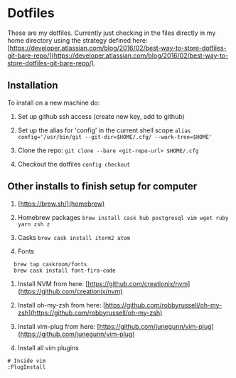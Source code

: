 # Dotfiles

These are my dotfiles. Currently just checking in the files directly in my home directory using the strategy defined here: [https://developer.atlassian.com/blog/2016/02/best-way-to-store-dotfiles-git-bare-repo/](https://developer.atlassian.com/blog/2016/02/best-way-to-store-dotfiles-git-bare-repo/).

## Installation

To install on a new machine do:
1. Set up github ssh access (create new key, add to github)

1. Set up the alias for 'config' in the current shell scope
  `alias config='/usr/bin/git --git-dir=$HOME/.cfg/ --work-tree=$HOME'`

1. Clone the repo:
  `git clone --bare <git-repo-url> $HOME/.cfg`

1. Checkout the dotfiles
  `config checkout`


## Other installs to finish setup for computer

1. [https://brew.sh/](homebrew)

1. Homebrew packages
  `brew install cask hub postgresql vim wget ruby yarn zsh z`

1. Casks
  `brew cask install iterm2 atom`

1. Fonts
  ```
    brew tap caskroom/fonts
    brew cask install font-fira-code
  ```

1. Install NVM from here: [https://github.com/creationix/nvm](https://github.com/creationix/nvm)

1. Install oh-my-zsh from here: [https://github.com/robbyrussell/oh-my-zsh](https://github.com/robbyrussell/oh-my-zsh)

1. Install vim-plug from here: [https://github.com/junegunn/vim-plug](https://github.com/junegunn/vim-plug)

1. Install all vim plugins
  ```
  # Inside vim
  :PlugInstall
  ```
